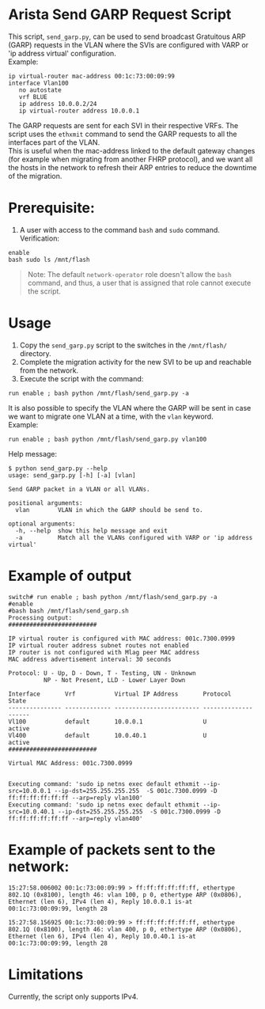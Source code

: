 # Arista Send GARP Request Script
This script, `send_garp.py`, can be used to send broadcast Gratuitous ARP (GARP) requests in the VLAN where the SVIs are configured with VARP or 'ip address virtual' configuration.  
Example: 
```
ip virtual-router mac-address 00:1c:73:00:09:99
interface Vlan100
   no autostate
   vrf BLUE
   ip address 10.0.0.2/24
   ip virtual-router address 10.0.0.1
```
The GARP requests are sent for each SVI in their respective VRFs. The script uses the `ethxmit` command to send the GARP requests to all the interfaces part of the VLAN.  
This is useful when the mac-address linked to the default gateway changes (for example when migrating from another FHRP protocol), and we want all the hosts in the network to refresh their ARP entries to reduce the downtime of the migration.

# Prerequisite: 
1. A user with access to the command `bash` and `sudo` command.  
Verification: 
```
enable
bash sudo ls /mnt/flash
```
> Note: The default `network-operator` role doesn't allow the `bash` command, and thus, a user that is assigned that role cannot execute the script.  



# Usage
1. Copy the `send_garp.py` script to the switches in the `/mnt/flash/` directory.
2. Complete the migration activity for the new SVI to be up and reachable from the network.
3. Execute the script with the command:
```
run enable ; bash python /mnt/flash/send_garp.py -a
```

It is also possible to specify the VLAN where the GARP will be sent in case we want to migrate one VLAN at a time, with the `vlan` keyword.  
Example: 
```
run enable ; bash python /mnt/flash/send_garp.py vlan100
```

Help message: 
```
$ python send_garp.py --help
usage: send_garp.py [-h] [-a] [vlan]

Send GARP packet in a VLAN or all VLANs.

positional arguments:
  vlan        VLAN in which the GARP should be send to.

optional arguments:
  -h, --help  show this help message and exit
  -a          Match all the VLANs configured with VARP or 'ip address virtual'
```


# Example of output
```
switch# run enable ; bash python /mnt/flash/send_garp.py -a
#enable
#bash bash /mnt/flash/send_garp.sh
Processing output: 
######################### 
 
IP virtual router is configured with MAC address: 001c.7300.0999
IP virtual router address subnet routes not enabled
IP router is not configured with Mlag peer MAC address
MAC address advertisement interval: 30 seconds

Protocol: U - Up, D - Down, T - Testing, UN - Unknown
          NP - Not Present, LLD - Lower Layer Down

Interface       Vrf           Virtual IP Address       Protocol       State 
--------------- ------------- ------------------------ -------------- ------
Vl100           default       10.0.0.1                 U              active
Vl400           default       10.0.40.1                U              active 
#########################

Virtual MAC Address: 001c.7300.0999 
 

Executing command: 'sudo ip netns exec default ethxmit --ip-src=10.0.0.1 --ip-dst=255.255.255.255  -S 001c.7300.0999 -D ff:ff:ff:ff:ff:ff --arp=reply vlan100'
Executing command: 'sudo ip netns exec default ethxmit --ip-src=10.0.40.1 --ip-dst=255.255.255.255  -S 001c.7300.0999 -D ff:ff:ff:ff:ff:ff --arp=reply vlan400'

```

# Example of packets sent to the network: 
```
15:27:58.006002 00:1c:73:00:09:99 > ff:ff:ff:ff:ff:ff, ethertype 802.1Q (0x8100), length 46: vlan 100, p 0, ethertype ARP (0x0806), Ethernet (len 6), IPv4 (len 4), Reply 10.0.0.1 is-at 00:1c:73:00:09:99, length 28

15:27:58.156925 00:1c:73:00:09:99 > ff:ff:ff:ff:ff:ff, ethertype 802.1Q (0x8100), length 46: vlan 400, p 0, ethertype ARP (0x0806), Ethernet (len 6), IPv4 (len 4), Reply 10.0.40.1 is-at 00:1c:73:00:09:99, length 28
```

# Limitations
Currently, the script only supports IPv4.

